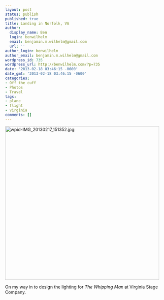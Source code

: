 ```yaml
---
layout: post
status: publish
published: true
title: Landing in Norfolk, VA
author:
  display_name: Ben
  login: benwilhelm
  email: benjamin.m.wilhelm@gmail.com
  url: ''
author_login: benwilhelm
author_email: benjamin.m.wilhelm@gmail.com
wordpress_id: 735
wordpress_url: http://benwilhelm.com/?p=735
date: '2013-02-18 03:46:15 -0600'
date_gmt: '2013-02-18 03:46:15 -0600'
categories:
- Off the cuff
- Photos
- Travel
tags:
- plane
- flight
- virginia
comments: []
---
```

<p><a href="http://c9fdb1675999412f8bcb-7ceff41fb86acf15799809f3d548ce6b.r79.cf1.rackcdn.com/2/files/2013/02/wpid-IMG_20130217_151352.jpg"><img class="alignnone size-full wp-image-734" alt="wpid-IMG_20130217_151352.jpg" src="http://c9fdb1675999412f8bcb-7ceff41fb86acf15799809f3d548ce6b.r79.cf1.rackcdn.com/2/files/2013/02/wpid-IMG_20130217_151352.jpg" width="500" height="500" /></a></p>
<p>On my way in to design the lighting for <em>The Whipping Man</em> at Virginia Stage Company.</p>
